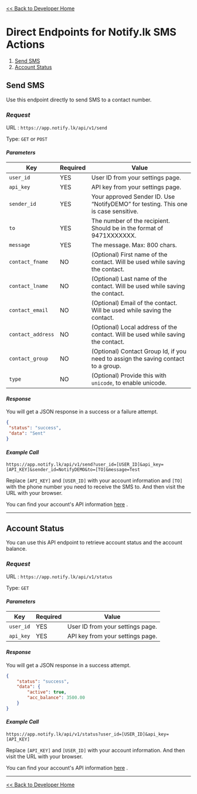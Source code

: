 [<< Back to Developer Home](/)

# Direct Endpoints for Notify.lk SMS Actions

1. [Send SMS](#send-sms)
2. [Account Status](#account-status)

## Send SMS

Use this endpoint directly to send SMS to a contact number.

### _Request_

URL : `https://app.notify.lk/api/v1/send`

Type: `GET` or `POST`

#### _Parameters_

| Key | Required | Value |
| --- | --- | --- |
| `user_id` | YES | User ID from your settings page. |
| `api_key` | YES | API key from your settings page. |
| `sender_id` | YES | Your approved Sender ID. Use “NotifyDEMO” for testing. This one is case sensitive. |
| `to` | YES | The number of the recipient. Should be in the format of 9471XXXXXXX. |
| `message` | YES | The message. Max: 800 chars. |
| `contact_fname` | NO | (Optional) First name of the contact. Will be used while saving the contact. |
| `contact_lname` | NO | (Optional) Last name of the contact. Will be used while saving the contact. |
| `contact_email` | NO | (Optional) Email of the contact. Will be used while saving the contact. |
| `contact_address` | NO | (Optional) Local address of the contact. Will be used while saving the contact. |
| `contact_group` | NO | (Optional) Contact Group Id, if you need to assign the saving contact to a group. |
| `type`| NO | (Optional) Provide this with `unicode`, to enable unicode. |

#### _Response_

You will get a JSON response in a success or a failure attempt.

```json
{
 "status": "success",
 "data": "Sent"
}
```

#### _Example Call_

```
https://app.notify.lk/api/v1/send?user_id=[USER_ID]&api_key=[API_KEY]&sender_id=NotifyDEMO&to=[TO]&message=Test
```

Replace `[API_KEY]` and `[USER_ID]` with your account information and `[TO]` with the phone number you need to receive the SMS to. And then visit the URL with your browser.

You can find your account's API information [here](https://app.notify.lk/settings/api-keys) .

--------

## Account Status 

You can use this API endpoint to retrieve account status and the account balance.

### _Request_

URL : `https://app.notify.lk/api/v1/status`

Type: `GET`

#### _Parameters_

| Key | Required | Value |
| --- | --- | --- |
| `user_id` | YES | User ID from your settings page. |
| `api_key` | YES | API key from your settings page. |

#### _Response_

You will get a JSON response in a success attempt.

```json
{
    "status": "success",
    "data": {
        "active": true,
        "acc_balance": 3500.00
    }
}
```

#### _Example Call_

```
https://app.notify.lk/api/v1/status?user_id=[USER_ID]&api_key=[API_KEY]
```

Replace `[API_KEY]` and `[USER_ID]` with your account information. And then visit the URL with your browser.

You can find your account's API information [here](https://app.notify.lk/settings/api-keys) .

---

[<< Back to Developer Home](/)
